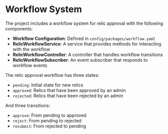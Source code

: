# Workflow System

The project includes a workflow system for relic approval with the following components:

- **Workflow Configuration**: Defined in `config/packages/workflow.yaml`
- **RelicWorkflowService**: A service that provides methods for interacting with the workflow
- **RelicWorkflowController**: A controller that handles workflow transitions
- **RelicWorkflowSubscriber**: An event subscriber that responds to workflow events

The relic approval workflow has three states:
- `pending`: Initial state for new relics
- `approved`: Relics that have been approved by an admin
- `rejected`: Relics that have been rejected by an admin

And three transitions:
- `approve`: From pending to approved
- `reject`: From pending to rejected
- `resubmit`: From rejected to pending